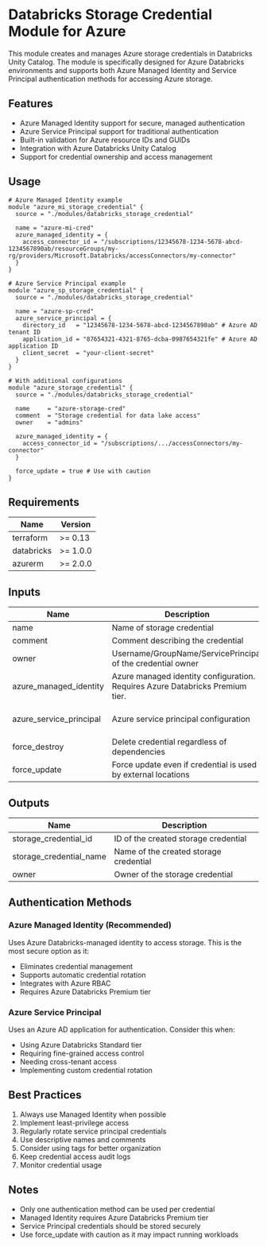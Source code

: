 # Databricks Storage Credential Module for Azure

This module creates and manages Azure storage credentials in Databricks Unity Catalog. The module is specifically designed for Azure Databricks environments and supports both Azure Managed Identity and Service Principal authentication methods for accessing Azure storage.

## Features

- Azure Managed Identity support for secure, managed authentication
- Azure Service Principal support for traditional authentication
- Built-in validation for Azure resource IDs and GUIDs
- Integration with Azure Databricks Unity Catalog
- Support for credential ownership and access management

## Usage

```hcl
# Azure Managed Identity example
module "azure_mi_storage_credential" {
  source = "./modules/databricks_storage_credential"

  name = "azure-mi-cred"
  azure_managed_identity = {
    access_connector_id = "/subscriptions/12345678-1234-5678-abcd-1234567890ab/resourceGroups/my-rg/providers/Microsoft.Databricks/accessConnectors/my-connector"
  }
}

# Azure Service Principal example
module "azure_sp_storage_credential" {
  source = "./modules/databricks_storage_credential"

  name = "azure-sp-cred"
  azure_service_principal = {
    directory_id   = "12345678-1234-5678-abcd-1234567890ab" # Azure AD tenant ID
    application_id = "87654321-4321-8765-dcba-0987654321fe" # Azure AD application ID
    client_secret  = "your-client-secret"
  }
}

# With additional configurations
module "azure_storage_credential" {
  source = "./modules/databricks_storage_credential"

  name     = "azure-storage-cred"
  comment  = "Storage credential for data lake access"
  owner    = "admins"
  
  azure_managed_identity = {
    access_connector_id = "/subscriptions/.../accessConnectors/my-connector"
  }
  
  force_update = true # Use with caution
}
```

## Requirements

| Name | Version |
|------|---------|
| terraform | >= 0.13 |
| databricks | >= 1.0.0 |
| azurerm | >= 2.0.0 |

## Inputs

| Name | Description | Type | Default | Required |
|------|-------------|------|---------|:--------:|
| name | Name of storage credential | string | n/a | yes |
| comment | Comment describing the credential | string | null | no |
| owner | Username/GroupName/ServicePrincipal of the credential owner | string | null | no |
| azure_managed_identity | Azure managed identity configuration. Requires Azure Databricks Premium tier. | object({access_connector_id = string}) | null | no |
| azure_service_principal | Azure service principal configuration | object({directory_id = string, application_id = string, client_secret = string}) | null | no |
| force_destroy | Delete credential regardless of dependencies | bool | false | no |
| force_update | Force update even if credential is used by external locations | bool | false | no |

## Outputs

| Name | Description |
|------|-------------|
| storage_credential_id | ID of the created storage credential |
| storage_credential_name | Name of the created storage credential |
| owner | Owner of the storage credential |

## Authentication Methods

### Azure Managed Identity (Recommended)
Uses Azure Databricks-managed identity to access storage. This is the most secure option as it:
- Eliminates credential management
- Supports automatic credential rotation
- Integrates with Azure RBAC
- Requires Azure Databricks Premium tier

### Azure Service Principal
Uses an Azure AD application for authentication. Consider this when:
- Using Azure Databricks Standard tier
- Requiring fine-grained access control
- Needing cross-tenant access
- Implementing custom credential rotation

## Best Practices

1. Always use Managed Identity when possible
2. Implement least-privilege access
3. Regularly rotate service principal credentials
4. Use descriptive names and comments
5. Consider using tags for better organization
6. Keep credential access audit logs
7. Monitor credential usage

## Notes

- Only one authentication method can be used per credential
- Managed Identity requires Azure Databricks Premium tier
- Service Principal credentials should be stored securely
- Use force_update with caution as it may impact running workloads